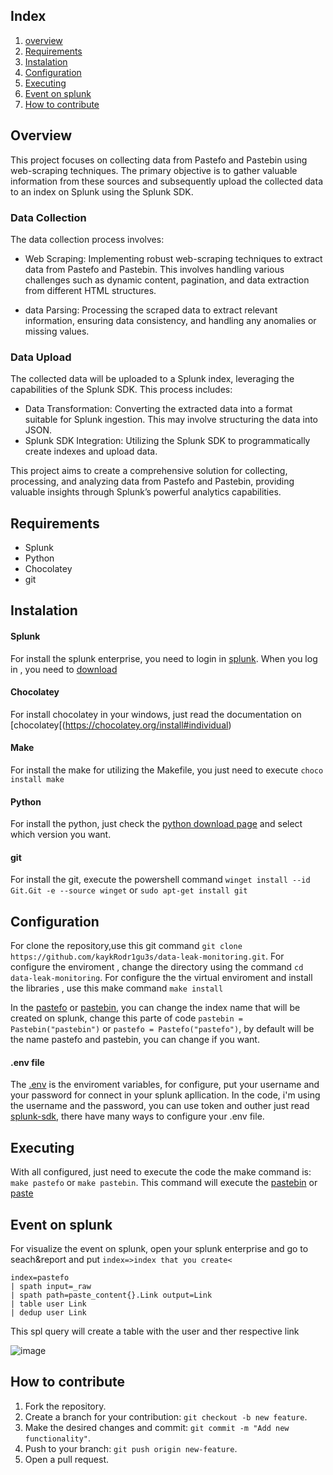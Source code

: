 ## Index
1. [overview](#overview)
2. [Requirements](#requirements)
3. [Instalation](#instalation)
4. [Configuration](#configuration)
5. [Executing](#executing)
6. [Event on splunk](#event-on-splunk)
7. [How to contribute](#How-to-contribute)

## Overview

This project focuses on collecting data from Pastefo and Pastebin using web-scraping techniques. The primary objective is to gather valuable information from these sources and subsequently upload the collected data to an index on Splunk using the Splunk SDK.

### Data Collection

The data collection process involves:

  + Web Scraping: Implementing robust web-scraping techniques to extract data from Pastefo and Pastebin. This involves handling various challenges such as dynamic content, pagination, and data extraction from different HTML structures.
  
  + data Parsing: Processing the scraped data to extract relevant information, ensuring data consistency, and handling any anomalies or missing values.

### Data Upload

The collected data will be uploaded to a Splunk index, leveraging the capabilities of the Splunk SDK. This process includes:

  + Data Transformation: Converting the extracted data into a format suitable for Splunk ingestion. This may involve structuring the data into JSON.
  + Splunk SDK Integration: Utilizing the Splunk SDK to programmatically create indexes and upload data.


This project aims to create a comprehensive solution for collecting, processing, and analyzing data from Pastefo and Pastebin, providing valuable insights through Splunk’s powerful analytics capabilities.




## Requirements

+ Splunk
+ Python 
+ Chocolatey
+ git

## Instalation
  
  #### Splunk
  
  For install the splunk enterprise, you need to login in [splunk](https://www.splunk.com/). When you log in , you need to [download](https://www.splunk.com/en_us/download.html)

  #### Chocolatey 

  For install chocolatey in your windows, just read the documentation on [chocolatey[(https://chocolatey.org/install#individual)

  #### Make

  For install the make for utilizing the Makefile, you just need to execute `choco install make`

  #### Python

  For install the python, just check the [python download page](https://www.python.org/downloads/) and select which version you want.

  #### git
  For install the git, execute the powershell command ` winget install --id Git.Git -e --source winget ` or `sudo apt-get install git`
  
## Configuration

For clone the repository,use this git command `git clone https://github.com/kaykRodr1gu3s/data-leak-monitoring.git`.
For configure the enviroment , change the directory using the command `cd data-leak-monitoring`. For configure the the virtual enviroment and install the libraries , use this make command `make install`

In the [pastefo](https://github.com/kaykRodr1gu3s/data-leak-monitoring/blob/main/Pastefo/main.py) or [pastebin](https://github.com/kaykRodr1gu3s/data-leak-monitoring/blob/main/Pastebin/main.py), you can change the index name that will be created on splunk, change this parte of code `pastebin = Pastebin("pastebin")` or `pastefo = Pastefo("pastefo")`, by default will be the name pastefo and pastebin, you can change if you want.

#### .env file

The [.env](https://github.com/kaykRodr1gu3s/data-leak-monitoring/blob/main/.env) is the enviroment variables, for configure, put your username and your password for connect in your splunk apllication. In the code, i'm using the username and the password, you can use token and outher just read [splunk-sdk](https://github.com/splunk/splunk-sdk-python), there have many ways to configure your .env file.


## Executing


With all configured, just need to execute the code the make command is: `make pastefo` or `make pastebin`. This command will execute the [pastebin](https://github.com/kaykRodr1gu3s/data-leak-monitoring/blob/main/Pastebin/main.py) or [paste](https://github.com/kaykRodr1gu3s/data-leak-monitoring/tree/main/Pastefo)


## Event on splunk

For visualize the event on splunk, open your splunk enterprise and go to seach&report and put `index=>index that you create<`


```
index=pastefo
| spath input=_raw
| spath path=paste_content{}.Link output=Link
| table user Link
| dedup user Link
```
This spl query will create a table with the user and ther respective link

![image](https://github.com/user-attachments/assets/f9816836-9153-4c46-8c70-32e8dc627dec)



## How to contribute

   1. Fork the repository.
   2. Create a branch for your contribution: `git checkout -b new feature`.
   3. Make the desired changes and commit: `git commit -m "Add new functionality"`.
   4. Push to your branch: `git push origin new-feature`.
   5. Open a pull request.

